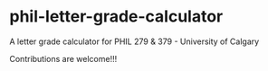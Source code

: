 # phil-letter-grade-calculator
A letter grade calculator for PHIL 279 &amp; 379 - University of Calgary

Contributions are welcome!!! 
